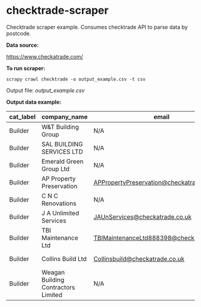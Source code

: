 # checktrade-scraper
Checktrade scraper example. Consumes checktrade API to parse data by postcode.

**Data source:**

<https://www.checkatrade.com/>

**To run scraper:**
```
scrapy crawl checktrade -o output_example.csv -t csv
```

Output file: *output_example.csv*

**Output data example:**

|cat_label|company_name                       |email                                    |landline_phone|mobile_phone|postal_code|unique_name              |
|---------|-----------------------------------|-----------------------------------------|--------------|------------|-----------|-------------------------|
|Builder  |W&T Building Group                 |N/A                                      |N/A           |07488 842319|CF10 2NX   |WAndTBuildingGroup969108 |
|Builder  |SAL BUILDING SERVICES LTD          |N/A                                      |01443 806606  |07488 850516|CF10 2NX   |SalBuildingServices      |
|Builder  |Emerald Green Group Ltd            |N/A                                      |N/A           |07488 830744|CF10 2NX   |EmeraldGreenGroup991074  |
|Builder  |AP Property Preservation           |APPropertyPreservation@checkatrade.co.uk |N/A           |07458 187637|CF10 2NX   |APPropertyPreservation   |
|Builder  |C N C Renovations                  |N/A                                      |01873 777228  |07488 841482|CF10 2NX   |CNCRenovations971085     |
|Builder  |J A Unlimited Services             |JAUnServices@checkatrade.co.uk           |01594 806898  |07458 189550|CF10 2NX   |JAUnServices             |
|Builder  |TBI Maintenance Ltd                |TBIMaintenanceLtd888398@checkatrade.co.uk|N/A           |07488 819874|CF10 2NX   |TbiMaintenance           |
|Builder  |Collins Build Ltd                  |Collinsbuild@checkatrade.co.uk           |N/A           |07458 174663|CF10 2NX   |Collinsbuild             |
|Builder  |Weagan Building Contractors Limited|N/A                                      |N/A           |07488 837494|CF10 2NX   |WeaganBuildingContractors|



